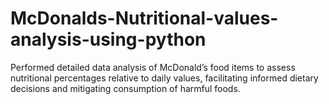 # McDonalds-Nutritional-values-analysis-using-python
Performed detailed data analysis of McDonald’s food items to assess nutritional percentages relative to daily values, facilitating informed dietary decisions and mitigating consumption of harmful foods.
